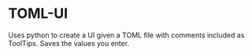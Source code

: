 # TOML-UI
Uses python to create a UI given a TOML file with comments included as ToolTips. Saves the values you enter.
